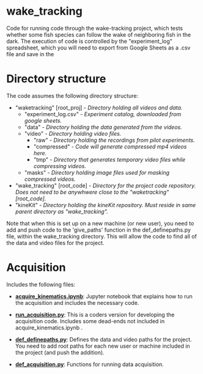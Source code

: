 # wake_tracking

Code for running code through the wake-tracking project, which tests whether some fish species can follow the wake of neighboring fish in the dark. The execution of code is controlled by the "experiment_log" spreadsheet, which you will need to export from Google Sheets as a .csv file and save in the 

# Directory structure

The code assumes the following directory structure:

* "waketracking" [root_proj] - *Directory holding all videos and data.*
    * "experiment_log.csv" - *Experiment catalog, downloaded from google sheets.*
    * "data" - *Directory holding the data generated from the videos.*
    * "video" - *Directory holding video files.*
        * "raw" - *Directory holding the recordings from pilot experiments.*
        * "compressed" - *Code will generate compressed mp4 videos here.*
        * "tmp" - *Directory that generates temporary video files while compressing videos.*
    * "masks" - *Directory holding image files used for masking compressed videos.*    
* "wake_tracking" [root_code] - *Directory for the project code repository. Does not need to be anywhwere close to the "waketracking" [root_code].*
* "kineKit" - *Directory holding the kineKit repository. Must reside in same parent directory as "wake_tracking".*

Note that when this is set up on a new machine (or new user), you need to add and push code to the 'give_paths' function in the def_definepaths.py file, within the wake_tracking directory. This will allow the code to find all of the data and video files for the project.


# Acquisition

Includes the following files: 

- **[acquire_kinematics.ipynb](acquire_kinematics.ipynb)**: Jupyter notebook that explains how to run the acquisition and includes the necessary code.

- **[run_acquisition.py](run_acquisition.py)**: This is a coders version for developing the acquisition code. Includes some dead-ends not included in acquire_kinematics.ipynb .

- **[def_definepaths.py](def_definepaths.py)**: Defines the data and video paths for the project. You need to add root paths for each new user or machine included in the project (and push the addition).

- **[def_acquisition.py](def_acquisition.py)**: Functions for running data acquisition.



[//]: # ()
[//]: # (## Processing)

[//]: # (Taking the raw coordinates from DLC videos, cleaning the data, and generating parameter metrics of the kinematics. Controlled with runProcessing.)

[//]: # ()
[//]: # (## Analysis)

[//]: # (Exploratory data analysis. )

[//]: # ()
[//]: # (## Presentation )

[//]: # (Stats and final figure construction.)

